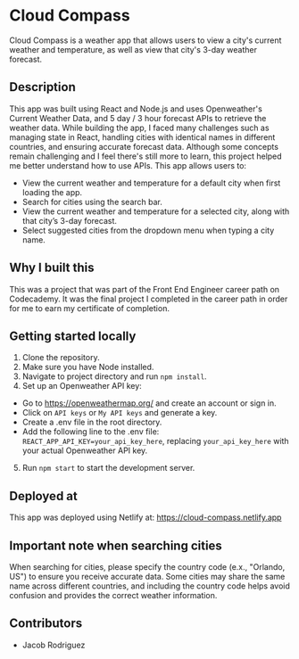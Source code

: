 # Cloud Compass

Cloud Compass is a weather app that allows users to view a city's current weather and temperature, as well as view that city's 3-day weather forecast.

## Description

This app was built using React and Node.js and uses Openweather's Current Weather Data, and 5 day / 3 hour forecast APIs to retrieve the weather data. While building the app, I faced many challenges such as managing state in React, handling cities with identical names in different countries, and ensuring accurate forecast data. Although some concepts remain challenging and I feel there's still more to learn, this project helped me better understand how to use APIs.
This app allows users to:

- View the current weather and temperature for a default city when first loading the app.
- Search for cities using the search bar.
- View the current weather and temperature for a selected city, along with that city’s 3-day forecast.
- Select suggested cities from the dropdown menu when typing a city name.

## Why I built this

This was a project that was part of the Front End Engineer career path on Codecademy. It was the final project I completed in the career path in order for me to earn my certificate of completion.

## Getting started locally

1. Clone the repository.
2. Make sure you have Node installed.
3. Navigate to project directory and run `npm install`.
4. Set up an Openweather API key:

- Go to https://openweathermap.org/ and create an account or sign in.
- Click on `API keys` or `My API keys` and generate a key.
- Create a .env file in the root directory.
- Add the following line to the .env file:
  `REACT_APP_API_KEY=your_api_key_here`, replacing `your_api_key_here` with your actual Openweather API key.

5. Run `npm start` to start the development server.

## Deployed at

This app was deployed using Netlify at: https://cloud-compass.netlify.app

## Important note when searching cities

When searching for cities, please specify the country code (e.x., "Orlando, US") to ensure you receive accurate data. Some cities may share the same name across different countries, and including the country code helps avoid confusion and provides the correct weather information.

## Contributors

- Jacob Rodriguez
